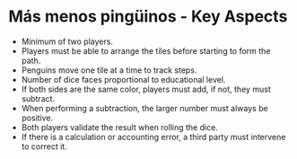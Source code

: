 # Más menos pingüinos - Key Aspects

- Minimum of two players.
- Players must be able to arrange the tiles before starting to form the path.
- Penguins move one tile at a time to track steps.
- Number of dice faces proportional to educational level.
- If both sides are the same color, players must add, if not, they must subtract.
- When performing a subtraction, the larger number must always be positive.
- Both players validate the result when rolling the dice.
- If there is a calculation or accounting error, a third party must intervene to correct it.
